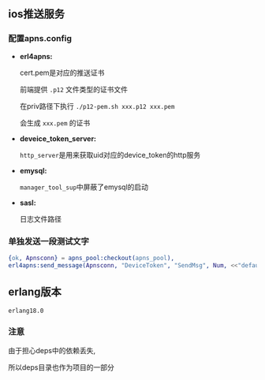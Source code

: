 ## ios推送服务

### 配置apns.config

- **erl4apns:**

    cert.pem是对应的推送证书
    
    前端提供 `.p12` 文件类型的证书文件
    
    在priv路径下执行 `./p12-pem.sh xxx.p12 xxx.pem`
    
    会生成 `xxx.pem` 的证书

- **deveice_token_server:**
    
    `http_server`是用来获取uid对应的device_token的http服务
    
- **emysql:**

    `manager_tool_sup`中屏蔽了emysql的启动

- **sasl:**

    日志文件路径
    
### 单独发送一段测试文字

```erlang
{ok, Apnsconn} = apns_pool:checkout(apns_pool),
erl4apns:send_message(Apnsconn, "DeviceToken", "SendMsg", Num, <<"default">>).
```

## erlang版本

```
erlang18.0
```

### 注意

由于担心deps中的依赖丢失,

所以deps目录也作为项目的一部分